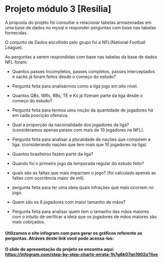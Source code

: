# Projeto módulo 3 [Resilia]

A proposta do projeto foi consultar e relacionar tabelas armazenadas em uma base  de dados no mysql e responder perguntas com base nas tabelas fornecidas.

O conjunto de Dados escolhido pelo grupo foi a NFL(National Football League).

As perguntas a serem respondidas com base nas tabelas da base de dados NFL foram: 

* Quantos passes incompletos, passes completos, passes interceptados e sacks já foram feitos desde o começo do estudo?
 - Pergunta feita para analisármos como a liga jogs em alto nível.

*  Quantos QBs, WRs, RBs, TE e Ks já fizeram parte da liga desde o  começo do estudo?
 - Pergunta feita para termos uma noção da quantidade de jogadores há em cada poscição ofensiva.

* Qual a proporção da nacionalidade dos jogadores da liga? (consideramos apenas paises com mais de 10 jogadores na NFL).
 - Pergunta feita para analisar a pluralidade de nações que compõem a liga. (considerando nações que tem mais que 10 jogadores na liga)

* Quantos brasileiros fazem parte da liga?

* Quando foi o primeiro jogo da temporada regular do estudo feito?

* quais são as faltas que mais impactam o jogo? (foi calculado apenas as faltas com ocorrência maior de mil).
 - pergunta feita para ter uma ideia quais infrações que mais ocorrem no jogo.

* Quem são os 6 jogadores com maior tamanho de mãos?
 - Pergunta feita para analisar quem tem o tamanho das mãos maiores com o intuito de verificar a ideia que os jogadores de mãos maiores são mais cobiçados.

#### Utilizamos o site infogram.com para gerar os gráficos referente as perguntas. Atráves deste link você pode acessa-los:

#### O slide de apresentação do projeto se encontra aqui: https://infogram.com/step-by-step-charts-errata-1h7g6k07qn1902o?live

